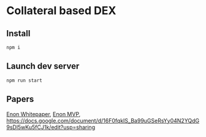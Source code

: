 Collateral based DEX
==================== 

Install
-------

    npm i

Launch dev server
-----------------

    npm run start

Papers
------

[Enon Whitepaper](https://docs.google.com/document/d/1fSAFt-HNtBQ3423-rL1Q1VZVvkYJIyhFQAEJQGavBF4),
[Enon MVP](https://docs.google.com/document/d/124DCABvMdk2kkI1L1gFLzbgox6kRETHUVRMBRks7sc0),
https://docs.google.com/document/d/16F0fqkIS_Ba99uGSeRsYy04N2YQdG9sDl5wKu5fCJ1k/edit?usp=sharing
